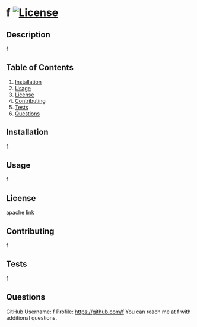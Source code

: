 # f [![License](https://img.shields.io/badge/License-Apache_2.0-blue.svg)](https://opensource.org/licenses/Apache-2.0)

## Description

f

## Table of Contents

 1. [Installation](#Installation)
 2. [Usage](#Usage)
 3. [License](#License)
 4. [Contributing](#Contributing)
 5. [Tests](#Tests)
 6. [Questions](#Questions)

## <a name='Installation'></a>Installation

f

## <a name='Usage'></a>Usage 

f

## <a name='License'></a>License 
apache link

## <a name='Contributing'></a>Contributing  

f

## <a name='Tests'></a>Tests

f

##  <a name='Questions'></a>Questions

GitHub Username: f
Profile: https://github.com/f
You can reach me at f with additional questions.

